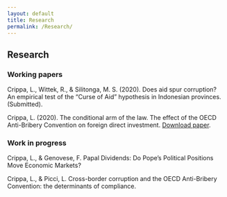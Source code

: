 ```yaml
---
layout: default
title: Research
permalink: /Research/
---
```

## Research

### Working papers
Crippa, L., Wittek, R., & Silitonga, M. S. (2020). Does aid spur corruption? An empirical test of the “Curse of Aid” hypothesis in Indonesian provinces. (Submitted).

Crippa, L. (2020). The conditional arm of the law. The effect of the OECD Anti-Bribery Convention on foreign direct investment. [Download paper](assets/conditional_arm.pdf).

### Work in progress
Crippa, L., & Genovese, F. Papal Dividends: Do Pope’s Political Positions Move Economic Markets?

Crippa, L., & Picci, L. Cross-border corruption and the OECD Anti-Bribery Convention: the determinants of compliance.
